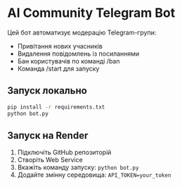 
# AI Community Telegram Bot

Цей бот автоматизує модерацію Telegram-групи:

- Привітання нових учасників
- Видалення повідомлень із посиланнями
- Бан користувачів по команді /ban
- Команда /start для запуску

## Запуск локально

```bash
pip install -r requirements.txt
python bot.py
```

## Запуск на Render

1. Підключіть GitHub репозиторій
2. Створіть Web Service
3. Вкажіть команду запуску: `python bot.py`
4. Додайте змінну середовища: `API_TOKEN=your_token`
